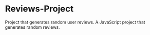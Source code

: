# Reviews-Project
Project that generates random user reviews.
A JavaScript project that generates random reviews.
